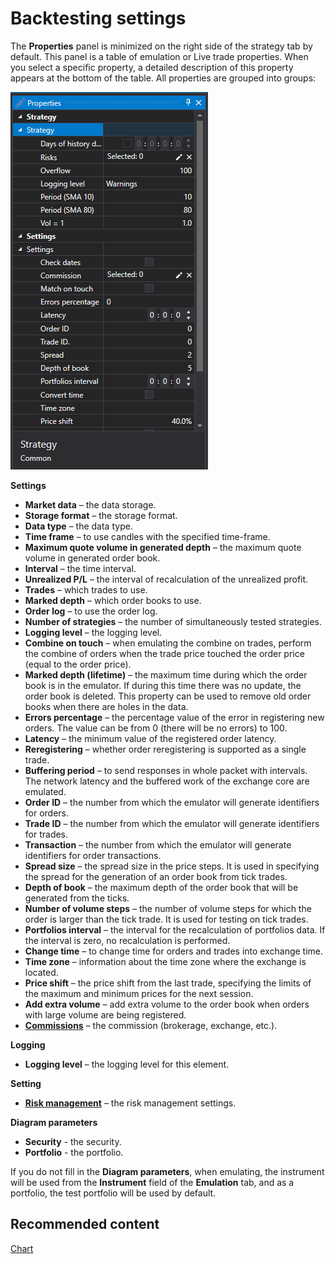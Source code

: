 # Backtesting settings

The **Properties** panel is minimized on the right side of the strategy tab by default. This panel is a table of emulation or Live trade properties. When you select a specific property, a detailed description of this property appears at the bottom of the table. All properties are grouped into groups:

![Designer Properties emulation 00](../../../../images/designer_properties_emulation_00.png)

**Settings**

- **Market data** – the data storage.
- **Storage format** – the storage format.
- **Data type** – the data type.
- **Time frame** – to use candles with the specified time\-frame.
- **Maximum quote volume in generated depth** – the maximum quote volume in generated order book.
- **Interval** – the time interval.
- **Unrealized P\/L** – the interval of recalculation of the unrealized profit.
- **Trades** – which trades to use.
- **Marked depth** – which order books to use.
- **Order log** – to use the order log.
- **Number of strategies** – the number of simultaneously tested strategies.
- **Logging level** – the logging level.
- **Combine on touch** – when emulating the combine on trades, perform the combine of orders when the trade price touched the order price (equal to the order price).
- **Marked depth (lifetime)** – the maximum time during which the order book is in the emulator. If during this time there was no update, the order book is deleted. This property can be used to remove old order books when there are holes in the data.
- **Errors percentage** – the percentage value of the error in registering new orders. The value can be from 0 (there will be no errors) to 100.
- **Latency** – the minimum value of the registered order latency.
- **Reregistering** – whether order reregistering is supported as a single trade.
- **Buffering period** – to send responses in whole packet with intervals. The network latency and the buffered work of the exchange core are emulated.
- **Order ID** – the number from which the emulator will generate identifiers for orders.
- **Trade ID** – the number from which the emulator will generate identifiers for trades.
- **Transaction** – the number from which the emulator will generate identifiers for order transactions.
- **Spread size** – the spread size in the price steps. It is used in specifying the spread for the generation of an order book from tick trades.
- **Depth of book** – the maximum depth of the order book that will be generated from the ticks.
- **Number of volume steps** – the number of volume steps for which the order is larger than the tick trade. It is used for testing on tick trades.
- **Portfolios interval** – the interval for the recalculation of portfolios data. If the interval is zero, no recalculation is performed.
- **Change time** – to change time for orders and trades into exchange time.
- **Time zone** – information about the time zone where the exchange is located.
- **Price shift** – the price shift from the last trade, specifying the limits of the maximum and minimum prices for the next session.
- **Add extra volume** – add extra volume to the order book when orders with large volume are being registered.
- **[Commissions](../commissions.md)** – the commission (brokerage, exchange, etc.).

**Logging**

- **Logging level** – the logging level for this element.

**Setting**

- **[Risk management](../risk_management.md)** – the risk management settings.

**Diagram parameters**

- **Security** \- the security.
- **Portfolio** \- the portfolio.

If you do not fill in the **Diagram parameters**, when emulating, the instrument will be used from the **Instrument** field of the **Emulation** tab, and as a portfolio, the test portfolio will be used by default.

## Recommended content

[Chart](chart.md)
